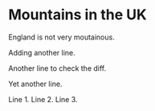 # Mountains in the UK

England is not very moutainous.

Adding another line.

Another line to check the diff.

Yet another line.

Line 1.
Line 2.
Line 3.
